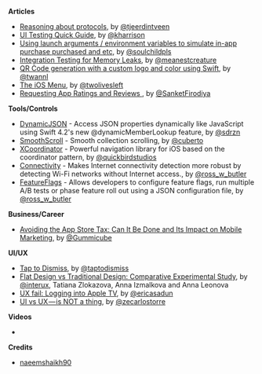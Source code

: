 **Articles**

* [Reasoning about protocols](https://swiftindepth.com/2019-01-01/reasoning-about-protocols), by [@tjeerdintveen](https://twitter.com/tjeerdintveen)
* [UI Testing Quick Guide](https://useyourloaf.com/blog/ui-testing-quick-guide/), by [@kharrison](https://twitter.com/kharrison)
* [Using launch arguments / environment variables to simulate in-app purchase purchased and etc](https://fluffy.es/launch-arguments-environment-variables/), by [@soulchildpls](https://twitter.com/soulchildpls)
* [Integration Testing for Memory Leaks](https://developers.soundcloud.com/blog/integration-testing-for-memory-leaks), by [@meanestcreature](https://twitter.com/meanestcreature)
* [QR Code generation with a custom logo and color using Swift](https://www.avanderlee.com/swift/qr-code-generation-swift/), by [@twannl](https://www.twitter.com/twannl)
* [The iOS Menu](https://codea.io/blog/the-ios-menu/), by [@twolivesleft](https://twitter.com/twolivesleft)
* [Requesting App Ratings and Reviews ](https://www.raywenderlich.com/9009-requesting-app-ratings-and-reviews-tutorial-for-ios), by [@SanketFirodiya](https://twitter.com/SanketFirodiya)

**Tools/Controls**

* [DynamicJSON](https://github.com/saoudrizwan/DynamicJSON) - Access JSON properties dynamically like JavaScript using Swift 4.2's new @dynamicMemberLookup feature, by [@sdrzn](https://twitter.com/sdrzn)
* [SmoothScroll](https://github.com/Cuberto/smooth-scroll) - Smooth collection scrolling, by [@cuberto](https://twitter.com/cuberto)
* [XCoordinator](https://github.com/quickbirdstudios/XCoordinator) - Powerful navigation library for iOS based on the coordinator pattern, by [@quickbirdstudios](https://github.com/quickbirdstudios)
* [Connectivity](https://github.com/rwbutler/Connectivity) - Makes Internet connectivity detection more robust by detecting Wi-Fi networks without Internet access., by [@ross_w_butler](https://twitter.com/ross_w_butler)
* [FeatureFlags](https://github.com/rwbutler/FeatureFlags) - Allows developers to configure feature flags, run multiple A/B tests or phase feature roll out using a JSON configuration file, by [@ross_w_butler](https://twitter.com/ross_w_butler)

**Business/Career**

* [Avoiding the App Store Tax: Can It Be Done and Its Impact on Mobile Marketing](https://blog.gummicube.com/2019/01/avoiding-the-app-store-tax-can-it-be-done-and-its-impact-on-mobile-marketing/), by [@Gummicube](https://twitter.com/Gummicube)

**UI/UX**

* [Tap to Dismiss](https://medium.com/tap-to-dismiss/tap-to-dismiss-fbc66bdf500a), by [@taptodismiss](https://twitter.com/taptodismiss)
* [Flat Design vs Traditional Design: Comparative Experimental Study](https://www.researchgate.net/publication/281628009_Flat_Design_vs_Traditional_Design_Comparative_Experimental_Study), by [@interux](https://twitter.com/interux), Tatiana Zlokazova, Anna Izmalkova and Anna Leonova
* [UX fail: Logging into Apple TV](https://ericasadun.com/2019/01/03/ux-fail-logging-into-apple-tv/), by [@ericasadun](https://twitter.com/ericasadun)
* [UI vs UX — is NOT a thing](https://uxdesign.cc/ui-vs-ux-is-not-a-thing-28aef994fddc), by [@zecarlostorre](https://twitter.com/zecarlostorre)

**Videos**

* 

**Credits**

* [naeemshaikh90](https://github.com/naeemshaikh90)
